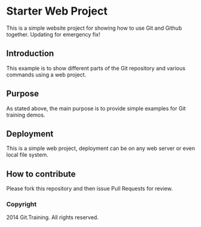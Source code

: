 # Starter Web Project

This is a simple website project for
showing how to use Git and Github together.  Updating for emergency fix!

## Introduction

This example is to show different parts of the
Git repository and various commands using a web
project.
 
## Purpose

As stated above, the main purpose is to
provide simple examples for Git training
demos.

## Deployment

This is a simple web project, deployment 
can be on any web server or even local file system.

## How to contribute

Please fork this repository and then issue Pull Requests for review.

### Copyright

2014 Git.Training. All rights reserved.